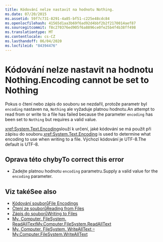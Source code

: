 ```yaml
---
title: Kódování nelze nastavit na hodnotu Nothing.
ms.date: 07/20/2015
ms.assetid: 59f7c731-8291-4a85-bf51-c225e48cdc84
ms.openlocfilehash: 41565d1aa3b69f6ad92d4bbf2b2f2170014aef87
ms.sourcegitcommit: f8c270376ed905f6a8896ce0fe25b4f4b38ff498
ms.translationtype: MT
ms.contentlocale: cs-CZ
ms.lasthandoff: 06/04/2020
ms.locfileid: "84394476"
---
```

# <a name="encoding-cannot-be-set-to-nothing"></a><span data-ttu-id="0232b-102">Kódování nelze nastavit na hodnotu Nothing.</span><span class="sxs-lookup"><span data-stu-id="0232b-102">Encoding cannot be set to Nothing</span></span>
<span data-ttu-id="0232b-103">Pokus o čtení nebo zápis do souboru se nezdařil, protože parametr byl `encoding` nastaven na, `Nothing` ale vyžaduje platnou hodnotu.</span><span class="sxs-lookup"><span data-stu-id="0232b-103">An attempt to read from or write to a file has failed because the parameter `encoding` has been set to `Nothing` but requires a valid value.</span></span>  
  
 <span data-ttu-id="0232b-104"><xref:System.Text.Encoding>slouží k určení, jaké kódování se má použít při zápisu do souboru.</span><span class="sxs-lookup"><span data-stu-id="0232b-104"><xref:System.Text.Encoding> is used to determine what encoding to use when writing to a file.</span></span> <span data-ttu-id="0232b-105">Výchozí kódování je UTF-8.</span><span class="sxs-lookup"><span data-stu-id="0232b-105">The default is UTF-8.</span></span>  
  
## <a name="to-correct-this-error"></a><span data-ttu-id="0232b-106">Oprava této chyby</span><span class="sxs-lookup"><span data-stu-id="0232b-106">To correct this error</span></span>  
  
- <span data-ttu-id="0232b-107">Zadejte platnou hodnotu `encoding` parametru.</span><span class="sxs-lookup"><span data-stu-id="0232b-107">Supply a valid value for the `encoding` parameter.</span></span>  
  
## <a name="see-also"></a><span data-ttu-id="0232b-108">Viz také</span><span class="sxs-lookup"><span data-stu-id="0232b-108">See also</span></span>

- [<span data-ttu-id="0232b-109">Kódování souborů</span><span class="sxs-lookup"><span data-stu-id="0232b-109">File Encodings</span></span>](../developing-apps/programming/drives-directories-files/file-encodings.md)
- [<span data-ttu-id="0232b-110">Čtení ze souborů</span><span class="sxs-lookup"><span data-stu-id="0232b-110">Reading from Files</span></span>](../developing-apps/programming/drives-directories-files/reading-from-files.md)
- [<span data-ttu-id="0232b-111">Zápis do souborů</span><span class="sxs-lookup"><span data-stu-id="0232b-111">Writing to Files</span></span>](../developing-apps/programming/drives-directories-files/writing-to-files.md)
- [<span data-ttu-id="0232b-112">My. Computer. FileSystem. ReadAllText</span><span class="sxs-lookup"><span data-stu-id="0232b-112">My.Computer.FileSystem.ReadAllText</span></span>](xref:Microsoft.VisualBasic.FileIO.FileSystem.ReadAllText%2A)
- [<span data-ttu-id="0232b-113">My. Computer. FileSystem. WriteAllText –</span><span class="sxs-lookup"><span data-stu-id="0232b-113">My.Computer.FileSystem.WriteAllText</span></span>](xref:Microsoft.VisualBasic.FileIO.FileSystem.WriteAllText%2A)
